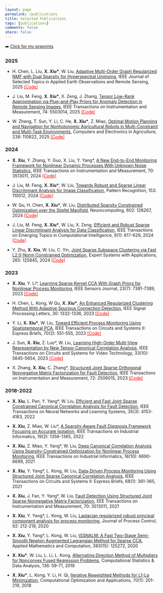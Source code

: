 ```yaml
---
layout: page
permalink: /publications
title: Selected Publications
tags: [publications]
comments: false
share: false
---
```


➡️ <a href="https://arxiv.org/search/?query=xiu%2C+xianchao&searchtype=all&abstracts=show&order=-announced_date_first&size=50" class="textlink" target="_blank"> Click for my preprints </a> 



### 2025

* H. Chen, L. Liu, <b>X. Xiu*</b>, W. Liu, <a href="https://doi.org/10.1016/10.1109/JSTARS.2025.3602505" class="textlink" target="_blank">Adaptive Multi-Order Graph Regularized NMF with Dual Sparsity for Hyperspectral Unmixing</a>, IEEE Journal of Selected Topics in Applied Earth Observations and Remote Sensing, 2025 <a href="https://github.com/xianchaoxiu/MOGNMF" class="textlink" target="_blank" style="color: red;">[Code]</a>

* J. Liu, M. Feng, <b>X. Xiu*</b>, X. Zeng, J. Zhang, <a href="https://ieeexplore.ieee.org/document/10935754" class="textlink" target="_blank">Tensor Low-Rank Approximation via Plug-and-Play Priors for Anomaly Detection in Remote Sensing Images</a>, IEEE Transactions on Instrumentation and Measurement, 74: 5503014, 2025 <a href="https://github.com/xianchaoxiu/PnP-TLRA" class="textlink" target="_blank" style="color: red;">[Code]</a>

* W. Zhang, T. Sun, Y. Li, C. He, <b>X. Xiu*</b>, Z. Miao, <a href="https://doi.org/10.1016/j.compag.2025.110822" class="textlink" target="_blank">Optimal Motion Planning and Navigation for Nonholonomic Agricultural Robots in Multi-Constraint and Multi-Task Environments</a>, Computers and Electronics in Agriculture, 238: 110822, 2025 <a href="https://github.com/xianchaoxiu/MPAR" class="textlink" target="_blank" style="color: red;">[Code]</a>



### 2024

* <b>X. Xiu</b>, Y. Zhang, Y. Guo, X. Liu, Y. Yang*, <a href="https://ieeexplore.ieee.org/abstract/document/10464356" class="textlink" target="_blank">A New End-to-End Monitoring Framework for Nonlinear Dynamic Processes With Unknown Noise Statistics</a>, IEEE Transactions on Instrumentation and Measurement, 70: 3513011, 2024 <a href="https://github.com/xianchaoxiu/DRNN" class="textlink" target="_blank" style="color: red;">[Code]</a>

* J. Liu, M. Feng, <b>X. Xiu*</b>, W. Liu, <a href="https://doi.org/10.1016/j.patcog.2024.110512" class="textlink" target="_blank">Towards Robust and Sparse Linear Discriminant Analysis for Image Classification</a>, Pattern Recognition, 153: 110512, 2024 <a href="https://github.com/EMXlight/RSLDAplus" class="textlink" target="_blank" style="color: red;">[Code]</a>

* W. Qu, H. Chen, <b>X. Xiu*</b>, W. Liu, <a href="https://doi.org/10.1016/j.neucom.2024.128267" class="textlink" target="_blank">Distributed Sparsity Constrained Optimization over the Stiefel Manifold</a>, Neurocomputing, 602: 128267, 2024 <a href="https://github.com/wtqu/DREAM" class="textlink" target="_blank" style="color: red;">[Code]</a>

* J. Liu, M. Feng, <b>X. Xiu*</b>, W. Liu, X. Zeng, <a href="https://ieeexplore.ieee.org/abstract/document/10542504" class="textlink" target="_blank">Efficient and Robust Sparse Linear Discriminant Analysis for Data Classification</a>, IEEE Transactions on Emerging Topics in Computational Intelligence, 9(1): 617-629, 2024 <a href="https://github.com/xianchaoxiu/ERSLDA" class="textlink" target="_blank" style="color: red;">[Code]</a>

* Y. Zhu, <b>X. Xiu</b>, W. Liu, C. Yin, <a href="https://doi.org/10.1016/j.eswa.2024.125845" class="textlink" target="_blank">Joint Sparse Subspace Clustering via Fast L2,0-Norm Constrained Optimization</a>, Expert Systems with Applications, 265: 125845, 2024 <a href="https://github.com/zhudafa/JSSC" class="textlink" target="_blank" style="color: red;">[Code]</a>


### 2023

* <b>X. Xiu</b>, Y. Li*, <a href="https://ieeexplore.ieee.org/abstract/document/10050438" class="textlink" target="_blank">Learning Sparse Kernel CCA With Graph Priors for Nonlinear Process Monitoring</a>, IEEE Sensors Journal, 23(7): 7381-7389, 2023  <a href="https://github.com/xianchaoxiu/JSKCCA-GL" class="textlink" target="_blank" style="color: red;">[Code]</a>

* H. Chen, L. Kong, W Qu, <b>X. Xiu*</b>, <a href="https://ieeexplore.ieee.org/abstract/document/10252040" class="textlink" target="_blank">An Enhanced Regularized Clustering Method With Adaptive Spurious Connection Detection</a>, IEEE Signal Processing Letters, 30: 1332-1336, 2023 <a href="https://github.com/xianchaoxiu/ERC" class="textlink" target="_blank" style="color: red;">[Code]</a>

* Y. Li, <b>X. Xiu*</b>, W. Liu, <a href="https://ieeexplore.ieee.org/abstract/document/9765518" class="textlink" target="_blank">Toward Efficient Process Monitoring Using Spatiotemporal PCA</a>, IEEE Transactions on Circuits and Systems II: Express Briefs, 70(2): 551-555, 2023  <a href="https://github.com/xianchaoxiu/STPCA" class="textlink" target="_blank" style="color: red;">[Code]</a>

* J. Sun, <b>X. Xiu</b>, Z. Luo*, W. Liu, <a href="https://ieeexplore.ieee.org/abstract/document/10091146" class="textlink" target="_blank">Learning High-Order Multi-View Representation by New Tensor Canonical Correlation Analysis</a>, IEEE Transactions on Circuits and Systems for Video Technology, 33(10): 5645-5654, 2023  <a href="https://github.com/xianchaoxiu/TCCA" class="textlink" target="_blank" style="color: red;">[Code]</a>

* X. Zhang, <b>X. Xiu</b>, C. Zhang*, <a href="https://ieeexplore.ieee.org/abstract/document/10036023" class="textlink" target="_blank">Structured Joint Sparse Orthogonal Nonnegative Matrix Factorization for Fault Detection</a>, IEEE Transactions on Instrumentation and Measurement, 72: 2506015, 2023  <a href="https://github.com/xianchaoxiu/SJSONMF" class="textlink" target="_blank" style="color: red;">[Code]</a>



### 2018-2022

* <b>X. Xiu</b>, L. Pan, Y. Yang*, W. Liu, <a href="https://ieeexplore.ieee.org/document/9887978" class="textlink" target="_blank">Efficient and Fast Joint Sparse Constrained Canonical Correlation Analysis for Fault Detection</a>, IEEE Transactions on Neural Networks and Learning Systems, 35(3): 4153-4163, 2022
  
* <b>X. Xiu</b>, Z. Miao, W. Liu*, <a href="https://ieeexplore.ieee.org/abstract/document/9788040" class="textlink" target="_blank">A Sparsity-Aware Fault Diagnosis Framework Focusing on Accurate Isolation</a>, IEEE Transactions on Industrial Informatics, 19(2): 1356-1365, 2022
  
* <b>X. Xiu</b>, Z. Miao, Y. Yang*, W. Liu, <a href="https://ieeexplore.ieee.org/document/9583864" class="textlink" target="_blank">Deep Canonical Correlation Analysis Using Sparsity-Constrained Optimization for Nonlinear Process Monitoring</a>, IEEE Transactions on Industrial Informatics, 18(10): 6690-6699, 2021
  
* <b>X. Xiu</b>, Y. Yang*, L. Kong, W. Liu, <a href="https://ieeexplore.ieee.org/abstract/document/9068308/" class="textlink" target="_blank">Data-Driven Process Monitoring Using Structured Joint Sparse Canonical Correlation Analysis</a>, IEEE Transactions on Circuits and Systems II: Express Briefs, 68(1): 361-365, 2021

* <b>X. Xiu</b>, J. Fan, Y. Yang*, W. Liu, <a href="https://ieeexplore.ieee.org/abstract/document/9381237" class="textlink" target="_blank">Fault Detection Using Structured Joint Sparse Nonnegative Matrix Factorization</a>, EEE Transactions on Instrumentation and Measurement, 70: 3513011, 2021

* <b>X. Xiu</b>, Y. Yang*, L. Kong, W. Liu, <a href="https://doi.org/10.1016/j.jprocont.2020.06.011" class="textlink" target="_blank">Laplacian regularized robust principal component analysis for process monitoring</a>, Journal of Process Control, 92: 212-219, 2020
  
* <b>X. Xiu</b>, Y. Yang*, L. Kong, W. Liu, <a href="https://doi.org/10.1016/j.amc.2020.125272" class="textlink" target="_blank">tSSNALM: A Fast Two-Stage Semi-Smooth Newton Augmented Lagrangian Method for Sparse CCA</a>, Applied Mathematics and Computation, 383(15): 125272, 2020
  
* <b>X. Xiu*</b>, W. Liu, L. Li, L. Kong, <a href="https://doi.org/10.1016/j.csda.2019.01.002" class="textlink" target="_blank">Alternating Direction Method of Multipliers for Nonconvex Fused Regression Problems</a>, Computational Statistics & Data Analysis, 136: 59-71, 2019
  
* <b>X. Xiu*</b>, L. Kong, Y. Li, H. Qi, <a href="https://link.springer.com/article/10.1007/s10589-017-9977-7" class="textlink" target="_blank">Iterative Reweighted Methods for L1-Lp Minimization</a>, Computational Optimization and Applications, 70(1): 201-219, 2018
